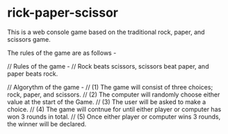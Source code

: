 # rick-paper-scissor

This is a web console game based on the traditional rock, paper, and scissors game.

The rules of the game are as follows -

// Rules of the game -
// Rock beats scissors, scissors beat paper, and paper beats rock.

// Algorythm of the game -
// (1) The game will consist of three choices; rock, paper, and scissors.
// (2) The computer will randomly choose either value at the start of the Game.
// (3) The user will be asked to make a choice.
// (4) The game will contnue for until either player or computer has won 3 rounds in total.
// (5) Once either player or computer wins 3 rounds, the winner will be declared.
